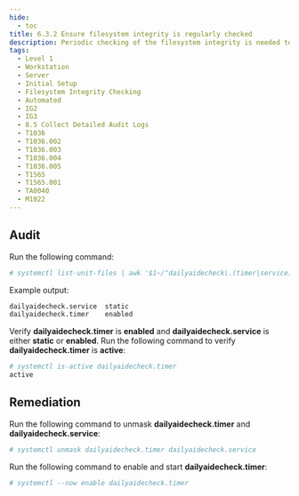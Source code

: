 ```yaml
---
hide:
  - toc
title: 6.3.2 Ensure filesystem integrity is regularly checked
description: Periodic checking of the filesystem integrity is needed to detect changes to the filesystem.
tags:
  - Level 1
  - Workstation
  - Server
  - Initial Setup
  - Filesystem Integrity Checking
  - Automated
  - IG2
  - IG3
  - 8.5 Collect Detailed Audit Logs
  - T1036
  - T1036.002
  - T1036.003
  - T1036.004
  - T1036.005
  - T1565
  - T1565.001
  - TA0040
  - M1022
---
```


## Audit
Run the following command:
```bash
# systemctl list-unit-files | awk '$1~/^dailyaidecheck\.(timer|service)$/{print $1 "\t" $2}'
```

Example output:
```bash
dailyaidecheck.service	static
dailyaidecheck.timer	enabled
```

Verify **dailyaidecheck.timer** is **enabled** and **dailyaidecheck.service** is either **static** or **enabled**.
Run the following command to verify **dailyaidecheck.timer** is **active**:
```bash
# systemctl is-active dailyaidecheck.timer
active
```

## Remediation
Run the following command to unmask **dailyaidecheck.timer** and **dailyaidecheck.service**:
```bash
# systemctl unmask dailyaidecheck.timer dailyaidecheck.service
```

Run the following command to enable and start **dailyaidecheck.timer**:
```bash
# systemctl --now enable dailyaidecheck.timer
```
